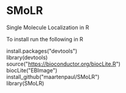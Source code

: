 # SMoLR
Single Molecule Localization in R  

To install run the following in R

install.packages("devtools")  
library(devtools)  
source("https://bioconductor.org/biocLite.R")  
biocLite("EBImage")  
install_github("maartenpaul/SMoLR")  
library(SMoLR)  

